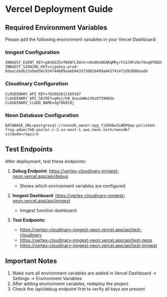 # Vercel Deployment Guide

## Required Environment Variables

Please add the following environment variables in your Vercel Dashboard:

### Inngest Configuration
```
INNGEST_EVENT_KEY=g8nH2Z5xTW1N7LIWvhrn0oO6nDKARqMRyrF21CRFo9x79vq0fKBZqVb8aPr61Lfz6kc6UKwNW_z8FRe2iCwQAg
INNGEST_SIGNING_KEY=signkey-prod-0daacebdb22e9ab56c934744809aaeb843573002d499a8437414f2d93880aadd
```

### Cloudinary Configuration
```
CLOUDINARY_API_KEY=782682811169167
CLOUDINARY_API_SECRET=g0ojrhN_9uoubWmiVKz0f396KOo
CLOUDINARY_CLOUD_NAME=dgfdk0l8j
```

### Neon Database Configuration
```
DATABASE_URL=postgresql://neondb_owner:npg_fjQXK6w3iWDP@ep-polished-frog-adaec7m0-pooler.c-2.us-east-1.aws.neon.tech/neondb?sslmode=require
```

## Test Endpoints

After deployment, test these endpoints:

1. **Debug Endpoint**: https://vertex-cloudinary-inngest-neon.vercel.app/api/debug
   - Shows which environment variables are configured

2. **Inngest Dashboard**: https://vertex-cloudinary-inngest-neon.vercel.app/api/inngest
   - Inngest function dashboard

3. **Test Endpoints**:
   - https://vertex-cloudinary-inngest-neon.vercel.app/api/test-cloudinary
   - https://vertex-cloudinary-inngest-neon.vercel.app/api/test-neon
   - https://vertex-cloudinary-inngest-neon.vercel.app/api/test-inngest

## Important Notes

1. Make sure all environment variables are added in Vercel Dashboard → Settings → Environment Variables
2. After adding environment variables, redeploy the project
3. Check the /api/debug endpoint first to verify all keys are present
